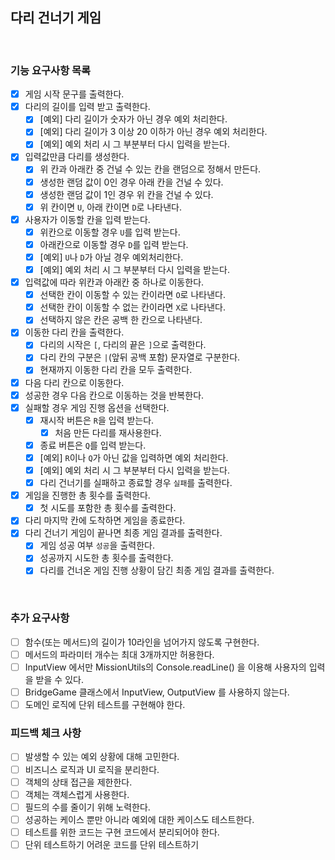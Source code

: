 ## 다리 건너기 게임

<br>

### 기능 요구사항 목록

- [x] 게임 시작 문구를 출력한다.
- [x] 다리의 길이를 입력 받고 출력한다.
  - [x] [예외] 다리 길이가 숫자가 아닌 경우 예외 처리한다.
  - [x] [예외] 다리 길이가 3 이상 20 이하가 아닌 경우 예외 처리한다.
  - [x] [예외] 예외 처리 시 그 부분부터 다시 입력을 받는다.
- [x] 입력값만큼 다리를 생성한다.
  - [x] 위 칸과 아래칸 중 건널 수 있는 칸을 랜덤으로 정해서 만든다.
  - [x] 생성한 랜덤 값이 0인 경우 아래 칸을 건널 수 있다.
  - [x] 생성한 랜덤 값이 1인 경우 위 칸을 건널 수 있다.
  - [x] 위 칸이면 `U`, 아래 칸이면 `D`로 나타낸다.
- [x] 사용자가 이동할 칸을 입력 받는다.
  - [x] 위칸으로 이동할 경우 `U`를 입력 받는다.
  - [x] 아래칸으로 이동할 경우 `D`를 입력 받는다.
  - [x] [예외] `U`나 `D`가 아닐 경우 예외처리한다.
  - [x] [예외] 예외 처리 시 그 부분부터 다시 입력을 받는다.
- [x] 입력값에 따라 위칸과 아래칸 중 하나로 이동한다.
  - [x] 선택한 칸이 이동할 수 있는 칸이라면 `O`로 나타낸다.
  - [x] 선택한 칸이 이동할 수 없는 칸이라면 `X`로 나타낸다.
  - [x] 선택하지 않은 칸은 공백 한 칸으로 나타낸다.
- [x] 이동한 다리 칸을 출력한다.
  - [x] 다리의 시작은 `[`, 다리의 끝은 `]`으로 출력한다.
  - [x] 다리 칸의 구분은 `|`(앞뒤 공백 포함) 문자열로 구분한다.
  - [x] 현재까지 이동한 다리 칸을 모두 출력한다.
- [x] 다음 다리 칸으로 이동한다.
- [x] 성공한 경우 다음 칸으로 이동하는 것을 반복한다.
- [x] 실패할 경우 게임 진행 옵션을 선택한다.
  - [x] 재시작 버튼은 `R`을 입력 받는다.
    - [x] 처음 만든 다리를 재사용한다.
  - [x] 종료 버튼은 `Q`를 입력 받는다.
  - [x] [예외] `R`이나 `Q`가 아닌 값을 입력하면 예외 처리한다.
  - [x] [예외] 예외 처리 시 그 부분부터 다시 입력을 받는다.
  - [x] 다리 건너기를 실패하고 종료할 경우 `실패`를 출력한다.
- [x] 게임을 진행한 총 횟수를 출력한다.
  - [x] 첫 시도를 포함한 총 횟수를 출력한다.
- [x] 다리 마지막 칸에 도착하면 게임을 종료한다.
- [x] 다리 건너기 게임이 끝나면 최종 게임 결과를 출력한다.
  - [x] 게임 성공 여부 `성공`을 출력한다.
  - [x] 성공까지 시도한 총 횟수를 출력한다.
  - [x] 다리를 건너온 게임 진행 상황이 담긴 최종 게임 결과를 출력한다.

<br>

### 추가 요구사항

- [ ] 함수(또는 메서드)의 길이가 10라인을 넘어가지 않도록 구현한다.
- [ ] 메서드의 파라미터 개수는 최대 3개까지만 허용한다.
- [ ] InputView 에서만 MissionUtils의 Console.readLine() 을 이용해 사용자의 입력을 받을 수 있다.
- [ ] BridgeGame 클래스에서 InputView, OutputView 를 사용하지 않는다.
- [ ] 도메인 로직에 단위 테스트를 구현해야 한다.

### 피드백 체크 사항

- [ ] 발생할 수 있는 예외 상황에 대해 고민한다.
- [ ] 비즈니스 로직과 UI 로직을 분리한다.
- [ ] 객체의 상태 접근을 제한한다.
- [ ] 객체는 객체스럽게 사용한다.
- [ ] 필드의 수를 줄이기 위해 노력한다.
- [ ] 성공하는 케이스 뿐만 아니라 예외에 대한 케이스도 테스트한다.
- [ ] 테스트를 위한 코드는 구현 코드에서 분리되어야 한다.
- [ ] 단위 테스트하기 어려운 코드를 단위 테스트하기
